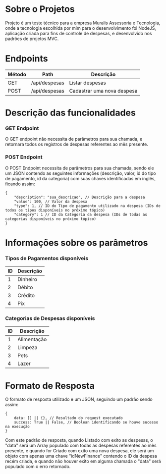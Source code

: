 # Sobre o Projetos
Projeto é um teste técnico para a empresa Muralis Assessoria e Tecnologia,
onde a tecnologia escolhida por mim para o desenvolvimento foi NodeJS,
aplicação criada para fins de controle de despesas, e desenvolvido nos
padrões de projetos MVC.

# Endpoints
Método | Path | Descrição
---|---|---
GET | /api/despesas | Listar despesas
POST | /api/despesas | Cadastrar uma nova despesa

# Descrição das funcionalidades

### GET Endpoint
O GET endpoint não necessita de parâmetros para sua chamada,
e retornara todos os registros de despesas referentes ao mês
presente.

### POST  Endpoint
O POST Endpoint necessita de parâmetros para sua chamada, sendo
ele um JSON contendo as seguintes informações (descrição, valor, id do tipo de pagamento,
id da categoria) com suas chaves identificadas em inglês, ficando assim:

```
{
	"description": "sua_descricao", // Descrição para a despesa
	"value": 100, // Valor da despesa
	"type": 1, // ID do Tipo de pagamento utilizado na despesa (IDs de todos os tipos disponíveis no próximo tópico)
	"category": 1 // ID da Categoria da despesa (IDs de todas as categorias disponíveis no próximo tópico)
}
```

# Informações sobre os parâmetros

### Tipos de Pagamentos disponíveis
ID |Descrição
---|---
1 | Dinheiro
2 | Débito
3 | Crédito
4 | Pix

### Categorias de Despesas disponíveis
ID |Descrição
---|---
1 | Alimentação
2 | Limpeza
3 | Pets
4 | Lazer

# Formato de Resposta

O formato de resposta utilizado e um JSON, seguindo um padrão sendo assim: </br>

```
{
    data: [] || {}, // Resultado do request executado
    success: True || False, // Boolean identificando se houve sucesso na execução
}
```

Com este padrão de resposta, quando Listado com exito as despesas, o "data" será um Array
populado com todas as despesas referentes ao mês presente, e quando for Criado com exito
uma nova despesa, ele será um objeto com apenas uma chave "idNewFinance" contendo o ID da
despesa recém criada, e quando não houver exito em alguma chamada o "data" será populado
com o erro retornado.
